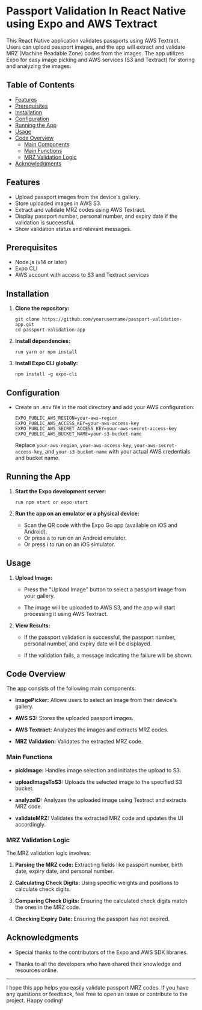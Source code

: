 # Passport Validation In React Native using Expo and AWS Textract

This React Native application validates passports using AWS Textract. Users can upload passport images, and the app will extract and validate MRZ (Machine Readable Zone) codes from the images. The app utilizes Expo for easy image picking and AWS services (S3 and Textract) for storing and analyzing the images.

## Table of Contents

- [Features](#features)
- [Prerequisites](#prerequisites)
- [Installation](#installation)
- [Configuration](#configuration)
- [Running the App](#running-the-app)
- [Usage](#usage)
- [Code Overview](#code-overview)
  - [Main Components](#main-components)
  - [Main Functions](#main-functions)
  - [MRZ Validation Logic](#mrz-validation-logic)
- [Acknowledgments](#acknowledgments)

## Features

- Upload passport images from the device's gallery.
- Store uploaded images in AWS S3.
- Extract and validate MRZ codes using AWS Textract.
- Display passport number, personal number, and expiry date if the validation is successful.
- Show validation status and relevant messages.

## Prerequisites

- Node.js (v14 or later)
- Expo CLI
- AWS account with access to S3 and Textract services

## Installation

1. **Clone the repository:**

   ```
   git clone https://github.com/yourusername/passport-validation-app.git
   cd passport-validation-app
   ```

2. **Install dependencies:**

   ```
   run yarn or npm install
   ```

3. **Install Expo CLI globally:**

   ```
   npm install -g expo-cli
   ```

## Configuration

- Create an .env file in the root directory and add your AWS configuration:

  ```
  EXPO_PUBLIC_AWS_REGION=your-aws-region
  EXPO_PUBLIC_AWS_ACCESS_KEY=your-aws-access-key
  EXPO_PUBLIC_AWS_SECRET_ACCESS_KEY=your-aws-secret-access-key
  EXPO_PUBLIC_AWS_BUCKET_NAME=your-s3-bucket-name
  ```

  Replace `your-aws-region`, `your-aws-access-key`, `your-aws-secret-access-key`, and `your-s3-bucket-name` with your actual AWS credentials and bucket name.

## Running the App

1. **Start the Expo development server:**

   ```
   run npm start or expo start
   ```

2. **Run the app on an emulator or a physical device:**

   - Scan the QR code with the Expo Go app (available on iOS and Android).
   - Or press a to run on an Android emulator.
   - Or press i to run on an iOS simulator.

## Usage

1. **Upload Image:**

   - Press the "Upload Image" button to select a passport image from your gallery.

   - The image will be uploaded to AWS S3, and the app will start processing it using AWS Textract.

2. **View Results:**

   - If the passport validation is successful, the passport number, personal number, and expiry date will be displayed.

   - If the validation fails, a message indicating the failure will be shown.

## Code Overview

The app consists of the following main components:

- **ImagePicker:** Allows users to select an image from their device's gallery.

- **AWS S3:** Stores the uploaded passport images.

- **AWS Textract:** Analyzes the images and extracts MRZ codes.

- **MRZ Validation:** Validates the extracted MRZ code.

### **Main Functions**

- **pickImage:** Handles image selection and initiates the upload to S3.

- **uploadImageToS3:** Uploads the selected image to the specified S3 bucket.

- **analyzeID:** Analyzes the uploaded image using Textract and extracts MRZ code.

- **validateMRZ:** Validates the extracted MRZ code and updates the UI accordingly.

### **MRZ Validation Logic**

The MRZ validation logic involves:

1. **Parsing the MRZ code:** Extracting fields like passport number, birth date, expiry date, and personal number.

2. **Calculating Check Digits:** Using specific weights and positions to calculate check digits.

3. **Comparing Check Digits:** Ensuring the calculated check digits match the ones in the MRZ code.

4. **Checking Expiry Date:** Ensuring the passport has not expired.

## Acknowledgments

- Special thanks to the contributors of the Expo and AWS SDK libraries.

- Thanks to all the developers who have shared their knowledge and resources online.

<!-- Horizontal Rule -->

---

I hope this app helps you easily validate passport MRZ codes. If you have any questions or feedback, feel free to open an issue or contribute to the project. Happy coding!
